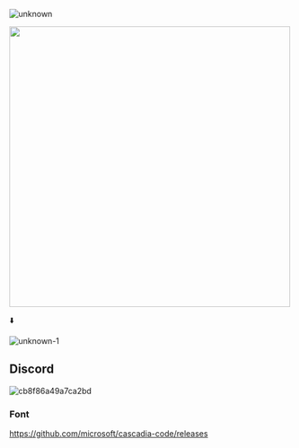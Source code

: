 ![unknown](https://user-images.githubusercontent.com/77336125/115114438-58fb3380-9fca-11eb-906b-908d184b26ba.png)

<img src="https://user-images.githubusercontent.com/77336125/115114439-5ac4f700-9fca-11eb-9865-ea9ae333be26.jpg" width=500px>

⬇️

![unknown-1](https://user-images.githubusercontent.com/77336125/115114441-5c8eba80-9fca-11eb-96e9-6d31c6713de0.png)

## Discord
![cb8f86a49a7ca2bd](https://user-images.githubusercontent.com/77336125/115114535-e179d400-9fca-11eb-92e3-35060694d06f.png)

### Font
https://github.com/microsoft/cascadia-code/releases
